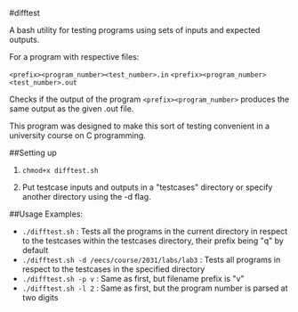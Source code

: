 #difftest

A bash utility for testing programs using sets of inputs and expected outputs.

For a program with respective files:

`<prefix><program_number><test_number>.in`
`<prefix><program_number><test_number>.out`

Checks if the output of the program `<prefix><program_number>` produces the same output as the given .out file.

This program was designed to make this sort of testing convenient in a university course on C programming.

##Setting up

1. `chmod+x difftest.sh`

2. Put testcase inputs and outputs in a "testcases" directory or specify another directory using the -d flag.

##Usage Examples:

* `./difftest.sh` : Tests all the programs in the current directory in respect to the testcases within the testcases directory, their prefix being "q" by default
* `./difftest.sh -d /eecs/course/2031/labs/lab3` : Tests all programs in respect to the testcases in the specified directory
* `./difftest.sh -p v` : Same as first, but filename prefix is "v"
* `./difftest.sh -l 2` : Same as first, but the program number is parsed at two digits
